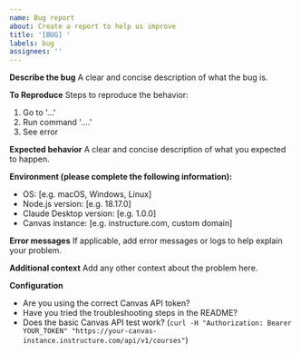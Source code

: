 ```yaml
---
name: Bug report
about: Create a report to help us improve
title: '[BUG] '
labels: bug
assignees: ''
---
```


**Describe the bug**
A clear and concise description of what the bug is.

**To Reproduce**
Steps to reproduce the behavior:
1. Go to '...'
2. Run command '....'
3. See error

**Expected behavior**
A clear and concise description of what you expected to happen.

**Environment (please complete the following information):**
- OS: [e.g. macOS, Windows, Linux]
- Node.js version: [e.g. 18.17.0]
- Claude Desktop version: [e.g. 1.0.0]
- Canvas instance: [e.g. instructure.com, custom domain]

**Error messages**
If applicable, add error messages or logs to help explain your problem.

**Additional context**
Add any other context about the problem here.

**Configuration**
- Are you using the correct Canvas API token?
- Have you tried the troubleshooting steps in the README?
- Does the basic Canvas API test work? (`curl -H "Authorization: Bearer YOUR_TOKEN" "https://your-canvas-instance.instructure.com/api/v1/courses"`)
